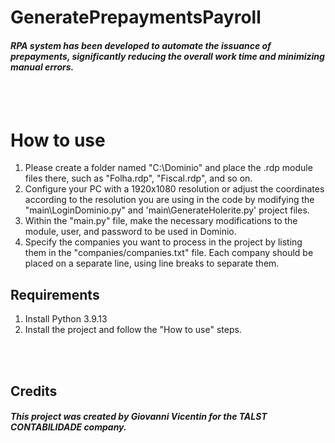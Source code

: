# GeneratePrepaymentsPayroll
 
#### _RPA system has been developed to automate the issuance of prepayments, significantly reducing the overall work time and minimizing manual errors._
<br><br>

# How to use
1. Please create a folder named "C:\Dominio" and place the .rdp module files there, such as "Folha.rdp", "Fiscal.rdp", and so on.
2. Configure your PC with a 1920x1080 resolution or adjust the coordinates according to the resolution you are using in the code by modifying the "main\LoginDominio.py" and 'main\GenerateHolerite.py' project files.
3. Within the "main.py" file, make the necessary modifications to the module, user, and password to be used in Dominio.
4. Specify the companies you want to process in the project by listing them in the "companies/companies.txt" file. Each company should be placed on a separate line, using line breaks to separate them.

## Requirements

1. Install Python 3.9.13
2. Install the project and follow the "How to use" steps.

<br><br>

## Credits
#### _This project was created by Giovanni Vicentin for the TALST CONTABILIDADE company._
